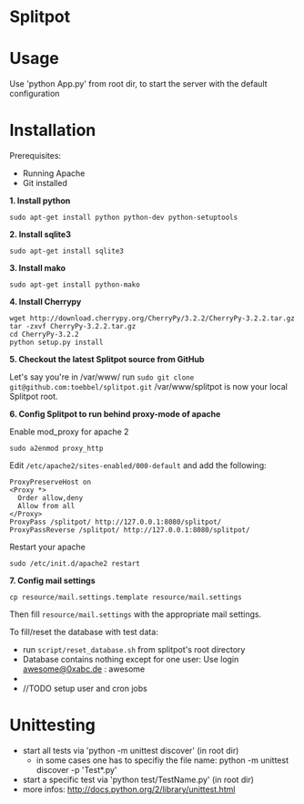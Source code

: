 Splitpot
========
# Usage
Use 'python App.py' from root dir, to start the server with the default configuration

# Installation
Prerequisites:
- Running Apache
- Git installed

**1. Install python**

```sudo apt-get install python python-dev python-setuptools```

**2. Install sqlite3**

```sudo apt-get install sqlite3```

**3. Install mako**

```sudo apt-get install python-mako```

**4. Install Cherrypy**
```
wget http://download.cherrypy.org/CherryPy/3.2.2/CherryPy-3.2.2.tar.gz
tar -zxvf CherryPy-3.2.2.tar.gz
cd CherryPy-3.2.2
python setup.py install
```

**5. Checkout the latest Splitpot source from GitHub**

Let's say you're in /var/www/ run ```sudo git clone git@github.com:toebbel/splitpot.git```
/var/www/splitpot is now your local Splitpot root.

**6. Config Splitpot to run behind proxy-mode of apache**

Enable mod_proxy for apache 2

```sudo a2enmod proxy_http```

Edit ```/etc/apache2/sites-enabled/000-default```
and add the following:
```
ProxyPreserveHost on
<Proxy *>
  Order allow,deny
  Allow from all
</Proxy>
ProxyPass /splitpot/ http://127.0.0.1:8080/splitpot/
ProxyPassReverse /splitpot/ http://127.0.0.1:8080/splitpot/
```
Restart your apache

```sudo /etc/init.d/apache2 restart```

**7. Config mail settings**

```cp resource/mail.settings.template resource/mail.settings```

Then fill ```resource/mail.settings``` with the appropriate mail settings.

To fill/reset the database with test data:
* run ```script/reset_database.sh``` from splitpot's root directory
* Database contains nothing except for one user: Use login awesome@0xabc.de : awesome
* 
* //TODO setup user and cron jobs

# Unittesting
* start all tests via 'python -m unittest discover' (in root dir)
  * in some cases one has to specifiy the file name: python -m unittest discover -p 'Test*.py' 
* start a specific test via 'python test/TestName.py' (in root dir)
* more infos: http://docs.python.org/2/library/unittest.html
